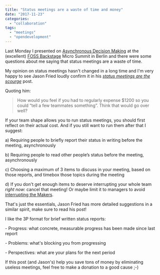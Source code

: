 ```yaml
---
title: "Status meetings are a waste of time and money"
date: "2017-11-23"
categories: 
  - "collaboration"
tags: 
  - "meetings"
  - "opendevelopment"
---
```


Last Monday I presented on [Asynchronous Decision Making](https://www.slideshare.net/bdelacretaz/asynchronous-decision-making-foss-backstage-2017) at the (excellent) [FOSS Backstage](https://foss-backstage.de/) Micro Summit in Berlin and there were some questions about me saying that status meetings are a waste of time.

My opinion on status meetings hasn't changed in a long time and I'm very happy to see Jason Fried loudly confirm it in his _[status meetings are the scourge](https://m.signalvnoise.com/status-meetings-are-the-scourge-39f49267ca90)_ post.

Quoting him:

> How would you feel if you had to regularly expense $1200 so you could “tell a few teammates something”. Think that would go over well?

If your team shape allows you to run status meetings, you should first reflect on their actual cost. And if you still want to run them after that I suggest:

a) Requiring people to briefly report their status in writing before the meeting, asynchronously

b) Requiring people to read other people’s status before the meeting, asynchronously

c) Choosing a maximum of 3 items to discuss in your meeting, based on those reports, and timebox those topics during the meeting

d) If you don't get enough items to deserve interrupting your whole team _right now_: cancel that meeting! Or maybe limit it to managers to avoid [interrupting the Makers](http://www.paulgraham.com/makersschedule.html).

That's just the essentials, Jason Fried has more detailed suggestions in a similar spirit, make sure to read his post!

I like the 3P format for brief written status reports:

\- Progress: what concrete, measurable progress has been made since last report

\- Problems: what's blocking you from progressing

\- Perspectives: what are your plans for the next period

If this post (and Jason's) help you save tons of money by eliminating useless meetings, feel free to make a donation to a good cause ;-)
